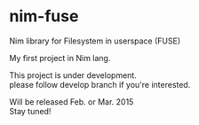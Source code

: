 # nim-fuse
Nim library for Filesystem in userspace (FUSE)


My first project in Nim lang.

This project is under development.  
please follow develop branch if you're interested.

Will be released Feb. or Mar. 2015  
Stay tuned!
